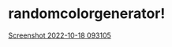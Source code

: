 # randomcolorgenerator!
[Screenshot 2022-10-18 093105](https://user-images.githubusercontent.com/113756319/196332582-e398763b-54bc-462d-b4cc-7e355f101358.png)

